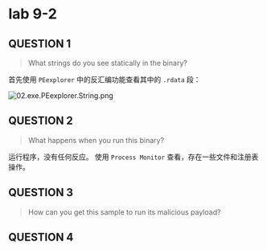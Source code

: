 # lab 9-2

## QUESTION 1

> What strings do you see statically in the binary?

首先使用 `PEexplorer` 中的反汇编功能查看其中的 `.rdata` 段：

![02.exe.PEexplorer.String.png](../02.exe.PEexplorer.String.png)

## QUESTION 2

> What happens when you run this binary?

运行程序，没有任何反应。
使用 `Process Monitor` 查看，存在一些文件和注册表操作。

## QUESTION 3

> How can you get this sample to run its malicious payload?

## QUESTION 4

